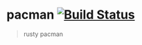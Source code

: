 # pacman [![Build Status](https://travis-ci.org/ThoseGrapefruits/pacman.svg)](https://travis-ci.org/ThoseGrapefruits/pacman)
> rusty pacman


